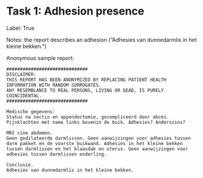 # Task 1: Adhesion presence
Label: True

Notes: the report describes an adhesion (“Adhesies van dunnedarmlis in het kleine bekken.”)

Anonymous sample report:
```
##############################
DISCLAIMER: 
THIS REPORT HAS BEEN ANONYMIZED BY REPLACING PATIENT HEALTH INFORMATION WITH RANDOM SURROGATES.
ANY RESEMBLANCE TO REAL PERSONS, LIVING OR DEAD, IS PURELY COINCIDENTAL.
##############################

Medische gegevens:
Status na sectio en appendectomie, gecompliceerd door abces. Pijnklachten met name links bovenin de buik. Adhesies? Anderszins?

MRI cine abdomen.
Geen gedilateerde darmlissen. Geen aanwijzingen voor adhesies tussen darm pakket en de voorste buikwand. Adhesies in het kleine bekken tussen darmlissen en het blaasdak en uterus. Geen aanwijzingen voor adhesies tussen darmlissen onderling.

Conclusie.
Adhesies van dunnedarmlis in het kleine bekken.
```
